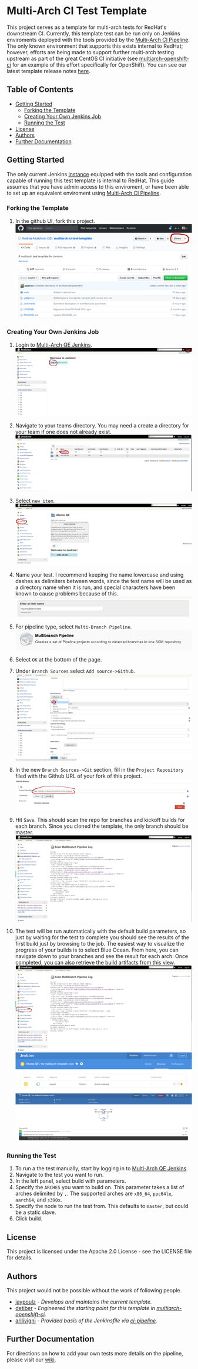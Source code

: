 # Multi-Arch CI Test Template
This project serves as a template for multi-arch tests for RedHat's downstream CI. Currently, this template test can be run only on Jenkins enviroments deployed with the tools provided by the [Multi-Arch CI Pipeline](https://github.com/RedHat-MultiArch-QE/multiarch-ci-pipeline). The only known environment that supports this exists internal to RedHat; however, efforts are being made to support further multi-arch testing upstream as part of the great CentOS CI initiative (see [multiarch-openshift-ci](https://github.com/CentOS-PaaS-SIG/multiarch-openshift-ci) for an example of this effort specifically for OpenShift). You can see our latest template release notes [here](https://github.com/RedHat-MultiArch-QE/multiarch-ci-test-template/releases).

## Table of Contents
- [Getting Started](#getting-started)
  - [Forking the Template](#forking-the-template)
  - [Creating Your Own Jenkins Job](#creating-your-own-jenkins-job)
  - [Running the Test](#running-the-test)
- [License](#license)
- [Authors](#authors)
- [Further Documentation](#further-documentation)

## Getting Started
The only current Jenkins [instance](https://multiarch-qe-jenkins.rhev-ci-vms.eng.rdu2.redhat.com) equipped with the tools and configuration capable of running this test template is internal to RedHat. This guide assumes that you have admin access to this enviroment, or have been able to set up an equivalent enviroment using [Multi-Arch CI Pipeline](https://github.com/RedHat-MultiArch-QE/multiarch-ci-pipeline).

### Forking the Template
1. In the github UI, fork this project.
![Forking on Github](assets/fork.png)

### Creating Your Own Jenkins Job
1. Login to [Multi-Arch QE Jenkins](https://multiarch-qe-aos-jenkins.rhev-ci-vms.eng.rdu2.redhat.com).
![Logging in to Jenkins](assets/login.png)

2. Navigate to your teams directory. You may need a create a directory for your team if one does not already exist.
![Navigating to Team's Directory](assets/teamdir.png)

3. Select `new item`.
![Creating a New Item](assets/newitem.png)

4. Name your test. I recommend keeping the name lowercase and using dashes as delimiters between words, since the test name will be used as a directory name when it is run, and special characters have been known to cause problems because of this.
![Naming Your Test](assets/testname.png)

4. For pipeline type, select `Multi-Branch Pipeline`.
![Multi-Branch Pipeline](assets/multibranchpipeline.png)

5. Select `OK` at the bottom of the page.

6. Under `Branch Sources` select `Add source->Github`.
![Adding Github Branch Source](assets/branchsource.png)

6. In the new `Branch Sources->Git` section, fill in the `Project Repository` filed with the Github URL of your fork of this project.
![Jenkinsfile Configuration](assets/jenkinsfileconfig.png)

7. Hit `Save`. This should scan the repo for branches and kickoff builds for each branch. Since you cloned the template, the only branch should be master.
![Expected Auto-Run Output](assets/expectedoutput.png)
 
8. The test will be run automatically with the default build parameters, so just by waiting for the test to complete you should see the results of the first build just by browsing to the job. The easiest way to visualize the progress of your builds is to select Blue Ocean. From here, you can navigate down to your branches and see the result for each arch. Once completed, you can also retrieve the build artifacts from this view.
![Visualizing with Blue Ocean](assets/blueocean.png)
![Blue Ocean Branch View](assets/blueoceanbranch.png)
![Blue Ocean Build View](assets/blueoceanbuild.png)

### Running the Test
1. To run a the test manually, start by logging in to [Multi-Arch QE Jenkins](https://multiarch-qe-jenkins.rhev-ci-vms.eng.rdu2.redhat.com).
2. Navigate to the test you want to run.
3. In the left panel, select build with parameters.
4. Specify the `ARCHES` you want to build on. This parameter takes a list of arches delimited by `,`. The supported arches are `x86_64`, `ppc64le`, `aarch64`, and `s390x`.
5. Specify the node to run the test from. This defaults to `master`, but could be a static slave.
6. Click build.

## License
This project is licensed under the Apache 2.0 License - see the LICENSE file for details.

## Authors
This project would not be possible without the work of following people.
- [jaypoulz](https://github.com/jaypoulz/) - *Develops and maintains the current template.*
- [detiber](https://github.com/detiber/) - *Engineered the starting point for this template in [multiarch-openshift-ci](https://github.com/CentOS-PaaS-SIG/multiarch-openshift-ci).*
- [arilivigni](https://github.com/arilivigni) - *Provided basis of the Jenkinsfile via [ci-pipeline](https://github.com/CentOS-PaaS-SIG/ci-pipeline).*

## Further Documentation
For directions on how to add your own tests more details on the pipeline, please visit our [wiki](https://github.com/RedHat-MultiArch-QE/multiarch-ci-test-template/wiki).
